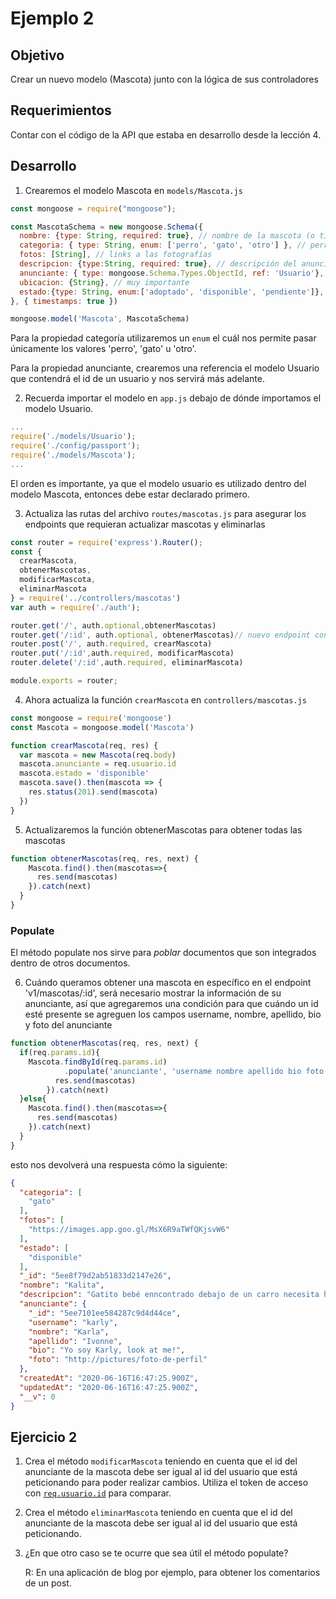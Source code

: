 # Ejemplo 2

## Objetivo

Crear un nuevo modelo (Mascota) junto con la lógica de sus controladores

## Requerimientos

Contar con el código de la API que estaba en desarrollo desde la lección 4.

## Desarrollo

1. Crearemos el modelo Mascota en `models/Mascota.js` 

```jsx
const mongoose = require("mongoose");

const MascotaSchema = new mongoose.Schema({
  nombre: {type: String, required: true}, // nombre de la mascota (o titulo del anuncio)
  categoria: { type: String, enum: ['perro', 'gato', 'otro'] }, // perro | gato | otro
  fotos: [String], // links a las fotografías
  descripcion: {type:String, required: true}, // descripción del anuncio
  anunciante: { type: mongoose.Schema.Types.ObjectId, ref: 'Usuario'}, // contacto con la persona que anuncia al animalito
  ubicacion: {String}, // muy importante
  estado:{type: String, enum:['adoptado', 'disponible', 'pendiente']},
}, { timestamps: true })

mongoose.model('Mascota', MascotaSchema)
```

Para la propiedad categoría utilizaremos un `enum` el cuál nos permite pasar únicamente los valores 'perro', 'gato' u 'otro'.

Para la propiedad anunciante, crearemos una referencia el modelo Usuario que contendrá el id de un usuario y nos servirá más adelante.

2. Recuerda importar el modelo en `app.js` debajo de dónde importamos el modelo Usuario.

```jsx
...
require('./models/Usuario');
require('./config/passport');
require('./models/Mascota');
...
```

El orden es importante, ya que el modelo usuario es utilizado dentro del modelo Mascota, entonces debe estar declarado primero.

3. Actualiza las rutas del archivo `routes/mascotas.js` para asegurar los endpoints que requieran actualizar mascotas y eliminarlas

```jsx
const router = require('express').Router();
const {
  crearMascota,
  obtenerMascotas,
  modificarMascota,
  eliminarMascota
} = require('../controllers/mascotas')
var auth = require('./auth');

router.get('/', auth.optional,obtenerMascotas)
router.get('/:id', auth.optional, obtenerMascotas)// nuevo endpoint con todos los detalles de mascota
router.post('/', auth.required, crearMascota)
router.put('/:id',auth.required, modificarMascota)
router.delete('/:id',auth.required, eliminarMascota)

module.exports = router;
```

4. Ahora actualiza la función `crearMascota` en `controllers/mascotas.js`

```jsx
const mongoose = require('mongoose')
const Mascota = mongoose.model('Mascota')

function crearMascota(req, res) {
  var mascota = new Mascota(req.body)
  mascota.anunciante = req.usuario.id
  mascota.estado = 'disponible'
  mascota.save().then(mascota => {
    res.status(201).send(mascota)
  })
}

```

5. Actualizaremos la función obtenerMascotas para obtener todas las mascotas

```jsx
function obtenerMascotas(req, res, next) {
    Mascota.find().then(mascotas=>{
      res.send(mascotas)
    }).catch(next)
  }
}
```

### Populate

El método populate nos sirve para *poblar* documentos que son integrados dentro de otros documentos.

6. Cuándo queramos obtener una mascota en específico en el endpoint 'v1/mascotas/:id', será necesario mostrar la información de su anunciante, así que agregaremos una condición para que cuándo un id esté presente se agreguen los campos username, nombre, apellido, bio y foto del anunciante

```jsx
function obtenerMascotas(req, res, next) {
  if(req.params.id){
    Mascota.findById(req.params.id)
			.populate('anunciante', 'username nombre apellido bio foto').then(mascotas => {
	      res.send(mascotas)
	    }).catch(next)
  }else{
    Mascota.find().then(mascotas=>{
      res.send(mascotas)
    }).catch(next)
  }
}
```

esto nos devolverá una respuesta cómo la siguiente:

```json
{
  "categoria": [
    "gato"
  ],
  "fotos": [
    "https://images.app.goo.gl/MsX6R9aTWfQKjsvW6"
  ],
  "estado": [
    "disponible"
  ],
  "_id": "5ee8f79d2ab51833d2147e26",
  "nombre": "Kalita",
  "descripcion": "Gatito bebé enncontrado debajo de un carro necesita hogar",
  "anunciante": {
    "_id": "5ee7101ee584287c9d4d44ce",
    "username": "karly",
    "nombre": "Karla",
    "apellido": "Ivonne",
    "bio": "Yo soy Karly, look at me!",
    "foto": "http://pictures/foto-de-perfil"
  },
  "createdAt": "2020-06-16T16:47:25.900Z",
  "updatedAt": "2020-06-16T16:47:25.900Z",
  "__v": 0
}
```

## Ejercicio 2

1. Crea el método `modificarMascota` teniendo en cuenta que el id del anunciante de la mascota debe ser igual al id del usuario que está peticionando para poder realizar cambios. Utiliza el token de acceso con [`req.usuario.id`](http://req.usuario.id) para comparar.
2. Crea el método `eliminarMascota` teniendo en cuenta que el id del anunciante de la mascota debe ser igual al id del usuario que está peticionando.
3. ¿En que otro caso se te ocurre que sea útil el método populate?

    R: En una aplicación de blog por ejemplo, para obtener los comentarios de un post.